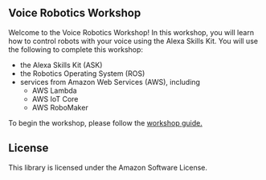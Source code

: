 ## Voice Robotics Workshop

Welcome to the Voice Robotics Workshop! In this workshop, you will learn how to control robots with your voice using the Alexa Skills Kit. You will use the following to complete this workshop:

* the Alexa Skills Kit (ASK)
* the Robotics Operating System (ROS)
* services from Amazon Web Services (AWS), including
    * AWS Lambda
    * AWS IoT Core
    * AWS RoboMaker

To begin the workshop, please follow the [workshop guide.](guide/README.md)

## License

This library is licensed under the Amazon Software License.

